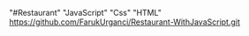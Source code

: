 "#Restaurant" 
"JavaScript"
"Css"
"HTML"
https://github.com/FarukUrganci/Restaurant-WithJavaScript.git
